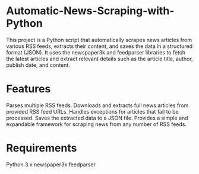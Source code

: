 # Automatic-News-Scraping-with-Python
This project is a Python script that automatically scrapes news articles from various RSS feeds, extracts their content, and saves the data in a structured format (JSON). It uses the newspaper3k and feedparser libraries to fetch the latest articles and extract relevant details such as the article title, author, publish date, and content.

# Features
Parses multiple RSS feeds.
Downloads and extracts full news articles from provided RSS feed URLs.
Handles exceptions for articles that fail to be processed.
Saves the extracted data to a JSON file.
Provides a simple and expandable framework for scraping news from any number of RSS feeds.

# Requirements
Python 3.x
newspaper3k
feedparser
